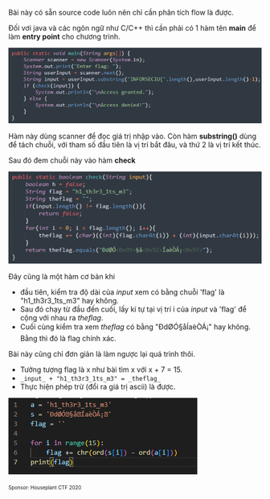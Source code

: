 Bài này có sẵn source code luôn nên chỉ cần phân tích flow là được.

Đối vơi java và các ngôn ngữ như C/C++ thì cần phải có 1 hàm tên __main__ để làm **entry point** cho chương trình.

![image](../image/fragile_0.png)

Hàm này dùng scanner để đọc giá trị nhập vào. Còn hàm __substring()__ dùng để tách chuỗi, với tham số đầu tiên là vị trí bắt đâu, và thứ 2 là vị trí kết thúc.

Sau đó đem chuỗi này vào hàm __check__

![image](../image/fragile_1.png)

Đây cũng là một hàm cơ bản khi
* đầu tiên, kiểm tra độ dài của _input_ xem có bằng chuỗi 'flag' là "h1_th3r3_1ts_m3" hay không.
* Sau đó chạy từ đầu đến cuối, lấy kí tự tại vị trí i của _input_ và 'flag' để cộng với nhau ra _theflag_.
* Cuối cùng kiểm tra xem _theflag_ có bằng "ÐdØÓ§åÍaèÒÁ¡" hay không. Bằng thì đó là flag chính xác.

Bài này cũng chỉ đơn giản là làm ngược lại quá trình thôi. 
* Tưởng tượng flag là x như bài tìm x với x + 7 = 15.
* `_input_ + "h1_th3r3_1ts_m3" = _theflag_`
* Thực hiện phép trừ (đổi ra giá trị ascii) là được.

![image](../image/fragile_2.png)


<sub><sup>Sponsor: Houseplant CTF 2020<sub><sup>
